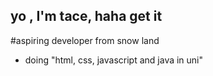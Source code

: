 ## yo , I'm tace, haha get it
#aspiring developer from snow land

-  doing "html, css, javascript and java in uni"
